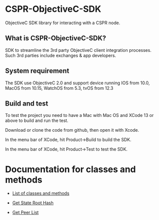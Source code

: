 # CSPR-ObjectiveC-SDK

ObjectiveC SDK library for interacting with a CSPR node.

## What is CSPR-ObjectiveC-SDK?

SDK  to streamline the 3rd party ObjectiveC client integration processes. Such 3rd parties include exchanges & app developers. 

## System requirement

The SDK use ObjectiveC 2.0 and support device running IOS from 10.0, MacOS from 10.15, WatchOS from 5.3, tvOS from 12.3

## Build and test
To test the project you need to have a Mac with Mac OS and XCode 13 or above to build and run the test.

Download or clone the code from github, then open it with Xcode.

In the menu bar of XCode, hit Product->Build to build the SDK.

In the menu bar of XCode, hit Product->Test to test the SDK.

# Documentation for classes and methods

* [List of classes and methods](./Docs/Help.md)

-  [Get State Root Hash](./Docs/Help.md#i-get-state-root-hash)

-  [Get Peer List](./Docs/Help.md##ii-get-peers-list)
